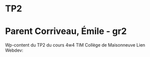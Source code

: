 # TP2
# Parent Corriveau, Émile - gr2

Wp-content du TP2 du cours 4w4 TIM Collège de Maisonneuve
Lien Webdev:
